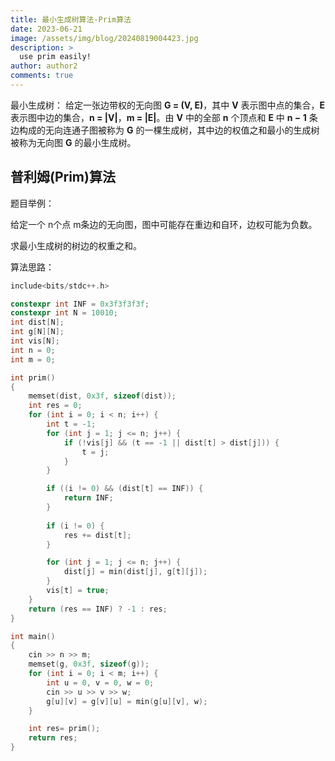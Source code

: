 ```yaml
---
title: 最小生成树算法-Prim算法
date: 2023-06-21
image: /assets/img/blog/20240819004423.jpg
description: >
  use prim easily!
author: author2
comments: true
---
```


最小生成树： 给定一张边带权的无向图 **G = (V, E)**，其中 **V** 表示图中点的集合，**E** 表示图中边的集合，**n = |V|**，**m = |E|**。由 **V** 中的全部 **n** 个顶点和 **E** 中 **n − 1** 条边构成的无向连通子图被称为 **G** 的一棵生成树，其中边的权值之和最小的生成树被称为无向图 **G** 的最小生成树。


## 普利姆(Prim)算法

题目举例：

给定一个 n个点 m条边的无向图，图中可能存在重边和自环，边权可能为负数。

求最小生成树的树边的权重之和。

算法思路：

```c++
include<bits/stdc++.h>

constexpr int INF = 0x3f3f3f3f;
constexpr int N = 10010;
int dist[N];
int g[N][N];
int vis[N];
int n = 0;
int m = 0;

int prim()
{
    memset(dist, 0x3f, sizeof(dist));
    int res = 0;
    for (int i = 0; i < n; i++) {
        int t = -1;
        for (int j = 1; j <= n; j++) {
            if (!vis[j] && (t == -1 || dist[t] > dist[j])) {
                t = j;
            }
        }

        if ((i != 0) && (dist[t] == INF)) {
            return INF;
        }
        
        if (i != 0) {
            res += dist[t];
        }

        for (int j = 1; j <= n; j++) {
            dist[j] = min(dist[j], g[t][j]);
        }
        vis[t] = true;
    }
    return (res == INF) ? -1 : res;
}

int main()
{
    cin >> n >> m;
    memset(g, 0x3f, sizeof(g));
    for (int i = 0; i < m; i++) {
        int u = 0, v = 0, w = 0;
        cin >> u >> v >> w;
        g[u][v] = g[v][u] = min(g[u][v], w);
    }

    int res= prim();
    return res;
}
```